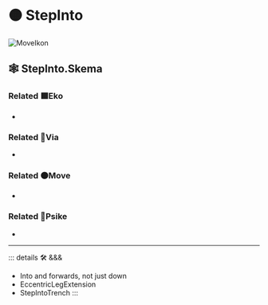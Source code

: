 # 🟠 <move>StepInto</move>

![MoveIkon](/Move/Move_Ikon.png)

## 🕸 StepInto.Skema

### Related 🟩<eko>Eko</eko>

-

### Related 🔻<via>Via</via>

-

### Related 🟠<move>Move</move>

-

### Related 💜<psike>Psike</psike>

-

---

<!-- =================================================== -->
<!-- =================================================== -->
<!-- =================================================== -->
<!-- =================================================== -->
<!-- =================================================== -->
::: details 🛠 <dev>&&&</dev>

- Into and forwards, not just down
- EccentricLegExtension
- StepIntoTrench
:::
